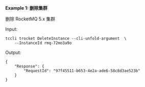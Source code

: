 **Example 1: 删除集群**

删除 RocketMQ 5.x 集群

Input: 

```
tccli trocket DeleteInstance --cli-unfold-argument  \
    --InstanceId rmq-72mo3a9o
```

Output: 
```
{
    "Response": {
        "RequestId": "97f45511-b653-4e2a-ade6-58c8d3ae523b"
    }
}
```

